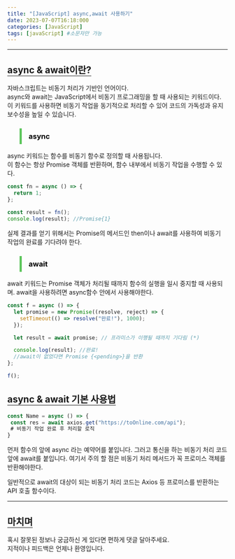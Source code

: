 ```yaml
---
title: "[JavaScript] async,await 사용하기"
date: 2023-07-07T16:18:000
categories: [JavaScript]
tags: [javaScript] #소문자만 가능
---
```


---

## <b style="border-bottom:2px solid gray" class="h2">async & await이란?</b>

자바스크립트는 비동기 처리가 기반인 언어이다.<br/>
async와 await는 JavaScript에서 비동기 프로그래밍을 할 때 사용되는 키워드이다. 이 키워드를 사용하면 비동기 작업을 동기적으로 처리할 수 있어 코드의 가독성과 유지보수성을 높일 수 있습니다.


<h3><blockquote style="color:black; padding: 0.5rem 1rem; border-left: 5px solid #5cc55b;">async</blockquote></h3>

async 키워드는 함수를 비동기 함수로 정의할 때 사용됩니다. <br/>
이 함수는 항상 Promise 객체를 반환하며, 함수 내부에서 비동기 작업을 수행할 수 있다. <br/>

```js
const fn = async () => {
  return 1;
};

const result = fn();
console.log(result); //Promise{1}
```

실제 결과를 얻기 위해서는 Promise의 메서드인 then이나 await를 사용하여 비동기 작업의 완료를 기다려야 한다.

<h3><blockquote style="color:black; padding: 0.5rem 1rem; border-left: 5px solid #5cc55b;">await</blockquote></h3>

await 키워드는 Promise 객체가 처리될 때까지 함수의 실행을 일시 중지할 때 사용되며.
await을 사용하려면 async함수 안에서 사용해야한다.

```js
const f = async () => {
  let promise = new Promise((resolve, reject) => {
    setTimeout(() => resolve("완료!"), 1000);
  });

  let result = await promise; // 프라미스가 이행될 때까지 기다림 (*)

  console.log(result); //완료!
  //await이 없었다면 Promise {<pending>}을 반환
};

f();
```

## <b style="border-bottom:2px solid gray" class="h2">async & await 기본 사용법</b>

```js
const Name = async () => {
 const res = await axios.get("https://toOnline.com/api");
 # 비동기 작업 완료 후 처리할 로직
}

```

먼저 함수의 앞에 async 라는 예약어를 붙입니다. 그러고 통신을 하는 비동기 처리 코드 앞에 await를 붙입니다. 여기서 주의 할 점은 비동기 처리 메서드가 꼭 프로미스 객체를 반환해야한다.

일반적으로 await의 대상이 되는 비동기 처리 코드는 Axios 등 프로미스를 반환하는 API 호출 함수이다.

---

## <b style="border-bottom:2px solid gray"><b>마치며</b></b>

<P>혹시 잘못된 정보나 궁금하신 게 있다면 편하게 댓글 달아주세요.<br/>
지적이나 피드백은 언제나 환영입니다.</p>